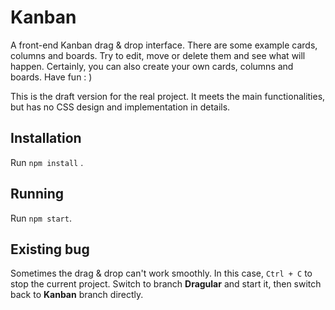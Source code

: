 # Kanban

A front-end Kanban drag & drop interface.  There are some example cards, columns and boards.  Try to edit, move or
 delete them and see what will happen.  Certainly, you can also create your own cards, columns and boards.  Have fun : )

This is the draft version for the real project. It meets the main functionalities, but has no CSS design and
 implementation in details.

## Installation

Run `npm install` .

## Running

Run `npm start`.

## Existing bug

Sometimes the drag & drop can't work smoothly.  In this case, `Ctrl + C` to stop the current project. Switch to branch
 **Dragular** and start it, then switch back to **Kanban** branch directly.
